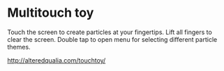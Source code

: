 Multitouch toy
==============

Touch the screen to create particles at your fingertips. Lift all fingers to clear the screen. Double tap to open menu for selecting different particle themes.

http://alteredqualia.com/touchtoy/

